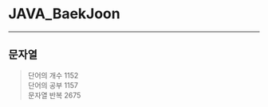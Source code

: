 # JAVA_BaekJoon

----------------------------------
## 문자열
> 단어의 개수 1152    
> 단어의 공부 1157     
> 문자열 반복 2675
> 
